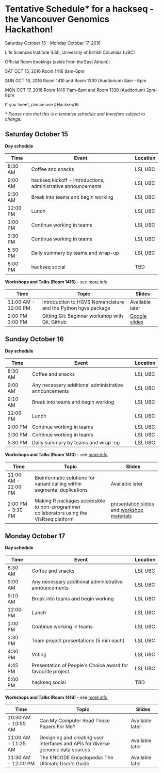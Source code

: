 # Tentative Schedule* for a hackseq - the Vancouver Genomics Hackathon!

Saturday October 15 - Monday October 17, 2016

Life Sciences Institute (LSI), University of British Columbia (UBC)

Official Room bookings (aside from the East Atrium):

SAT OCT 15, 2016
Room 1416 8am-6pm

SUN OCT 16, 2016
Room 1410 and Room 1330 (Auditorium) 8am - 6pm

MON OCT 17, 2016
Room 1416 11am-6pm and Room 1330 (Auditorium) 2pm-8pm

If you tweet, please use #Hackseq16

\* *Please note that this is a tentative schedule and therefore subject to change.*


## Saturday October 15
**Day schedule**

| Time | Event | Location |
|------|-------|----------|
|8:30 AM | Coffee and snacks | LSI, UBC |
| 9:00 AM | hackseq kickoff - introductions, administrative announcements | LSI, UBC |
| 9:30 AM | Break into teams and begin working | LSI, UBC |
| 12:00 PM | Lunch | LSI, UBC |
| 1:00 PM | Continue working in teams | LSI, UBC |
| 3:30 PM | Continue working in teams | LSI, UBC |
| 5:30 PM | Daily summary by teams and wrap-up | LSI, UBC |
| 6:00 PM | hackseq social | TBD |

**Workshops and Talks (Room 1416)**  - see [more info](workshop_details.md#Saturday)

| Time | Topic | Slides |
|------|-------|---------|
| 11:00 AM - 12:00 PM | Introduction to HGVS Nomenclature and the Python hgvs package | Available later |
| 2:00 PM - 3:00 PM | Gitting Git: Beginner workshop with Git, Github | [Google slides](https://docs.google.com/presentation/d/1PAhuppzKQS2UM4urXlsU3m8EVa1tFeZ8MLGCQmS6Iv8/edit?usp=sharing) |

## Sunday October 16

**Day schedule**

| Time | Event | Location |
|------|-------|----------|
|8:30 AM | Coffee and snacks | LSI, UBC |
| 9:00 AM | Any necessary additional administrative announcements | LSI, UBC |
| 9:10 AM | Break into teams and begin working | LSI, UBC |
| 12:00 PM | Lunch | LSI, UBC |
| 1:00 PM | Continue working in teams | LSI, UBC |
| 3:30 PM | Continue working in teams | LSI, UBC |
| 5:30 PM | Daily summary by teams and wrap-up | LSI, UBC |

**Workshops and Talks (Room 1410)** - see [more info](workshop_details.md#Sunday)

| Time | Topic | Slides |
|------|-------|--------|
| 11:00 AM - 12:00 PM | Bioinformatic solutions for variant calling within segmental duplications | Available later |
| 2:00 PM - 3:30 PM | Making R packages accessible to non-programmer collaborators using the VisRseq platform | [presentation slides](https://www.dropbox.com/s/t2cnvstn5iyq7qn/MCM2016_VisRseq_Slides.pdf?dl=1) and [workshop materials](https://github.com/hyounesy/bioc2016.visrseq/blob/master/vignettes/bioc2016.visrseq.pdf) |

## Monday October 17

**Day schedule**

| Time | Event | Location |
|------|-------|----------|
|8:30 AM | Coffee and snacks | LSI, UBC |
| 9:00 AM | Any necessary additional administrative announcements | LSI, UBC |
| 9:10 AM | Break into teams and begin working | LSI, UBC |
| 12:00 PM | Lunch | LSI, UBC |
| 1:00 PM | Continue working in teams | LSI, UBC |
| 3:30 PM | Team project presentations (5 min each) | LSI, UBC |
| 4:30 PM | Voting | LSI, UBC |
| 4:45 PM | Presentation of People's Choice award for favourite project | LSI, UBC |
| 5:00 PM | hackseq social | TBD |

**Workshops and Talks (Room 1416)** - see [more info](workshop_details.md#Monday)

| Time | Topic | Slides |
|------|-------|--------|
| 10:30 AM - 10:55 AM | Can My Computer Read Those Papers For Me? | Available later |
| 11:00 AM - 11:25 AM | Designing and creating user interfaces and APIs for diverse genomic data sources | Available later |
| 11:30 AM - 12:00 PM | The ENCODE Encyclopedia: The Ultimate User's Guide | Available later |
